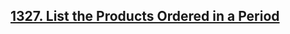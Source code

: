 <h2><a href="https://leetcode.com/problems/list-the-products-ordered-in-a-period/"> 1327. List the Products Ordered in a Period</a></h2>
